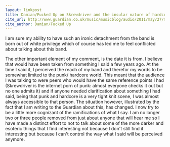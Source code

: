 ```yaml
---
layout: linkpost
title: Damian/Fucked Up on Skrewdriver and the insular nature of hardcore punk | The Guardian
cite_url: http://www.guardian.co.uk/music/musicblog/audio/2011/may/27/music-weekly-kate-bush-tour-audio?commentpage=1#comment-10962211
cite_author: Damian/Fucked Up
---
```

I am sure my ability to have such an ironic detachment from the band is born out of white privilege which of course has led me to feel conflicted about talking about this band. 
  
The other important element of my comment, is the date it is from. I believe that would have been taken from something I said a few years ago. At the time I said it, I perceived the reach of my band and therefor my words to be somewhat limited to the punk/ hardcore world. This meant that the audience I was talking to were peers who would have the same reference points I had (Skrewdriver is the internet porn of punk: almost everyone checks it out but no one admits it) and if anyone needed clarification about something I had said, being that punk and hardcore is a very tight knit scene, I was almost always accessible to that person. The situation however, illustrated by the fact that I am writing to the Guardian about this, has changed. I now try to be a little more cognizant of the ramifications of what I say. I am no longer two or three people removed from just about anyone that will hear me so I have made a distinct effort to not to talk about some of the more darker and esoteric things that I find interesting not because I don't still find it interesting but because I can't control the way what I said will be perceived anymore.  

